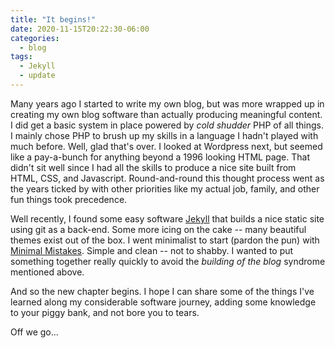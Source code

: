 ```yaml
---
title: "It begins!"
date: 2020-11-15T20:22:30-06:00
categories:
  - blog
tags:
  - Jekyll
  - update
---
```


Many years ago I started to write my own blog, but was more wrapped up in creating my own blog software than actually producing meaningful
content. I did get a basic system in place powered by *cold shudder* PHP of all things. I mainly chose PHP to brush up my skills in a 
language I hadn't played with much before. Well, glad that's over. I looked at Wordpress next, but seemed like a pay-a-bunch for anything
beyond a 1996 looking HTML page. That didn't sit well since I had all the skills to produce a nice site built from HTML, CSS, and Javascript.
Round-and-round this thought process went as the years ticked by with other priorities like my actual job, family, and other fun things took precedence.

Well recently, I found some easy software [Jekyll](https://jekyllrb.com/) that builds a nice static site using git as a back-end. Some more icing on the
cake -- many beautiful themes exist out of the box. I went minimalist to start (pardon the pun) with [Minimal Mistakes](https://mmistakes.github.io/). 
Simple and clean -- not to shabby. I wanted to put something together really quickly to avoid the *building of the blog* syndrome mentioned above. 

And so the new chapter begins. I hope I can share some of the things I've learned along my considerable software journey, adding some knowledge to
your piggy bank, and not bore you to tears.

Off we go...